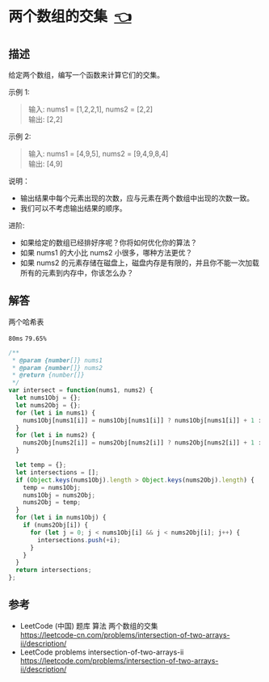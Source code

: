 # <a id="intersectionOfTwoArraysII"></a>两个数组的交集&nbsp;&nbsp;[:point_left:][readme.problemSet.algorithm.intersectionOfTwoArraysII] #

## 描述 ##

给定两个数组，编写一个函数来计算它们的交集。

示例 1:

> 输入: nums1 = [1,2,2,1], nums2 = [2,2]  
> 输出: [2,2]

示例 2:

> 输入: nums1 = [4,9,5], nums2 = [9,4,9,8,4]  
> 输出: [4,9]

说明：

* 输出结果中每个元素出现的次数，应与元素在两个数组中出现的次数一致。
* 我们可以不考虑输出结果的顺序。

进阶:

* 如果给定的数组已经排好序呢？你将如何优化你的算法？
* 如果 nums1 的大小比 nums2 小很多，哪种方法更优？
* 如果 nums2 的元素存储在磁盘上，磁盘内存是有限的，并且你不能一次加载所有的元素到内存中，你该怎么办？

## 解答 ##

两个哈希表

`80ms` `79.65%`

```javascript
/**
 * @param {number[]} nums1
 * @param {number[]} nums2
 * @return {number[]}
 */
var intersect = function(nums1, nums2) {
  let nums1Obj = {};
  let nums2Obj = {};
  for (let i in nums1) {
    nums1Obj[nums1[i]] = nums1Obj[nums1[i]] ? nums1Obj[nums1[i]] + 1 : 1;
  }
  for (let i in nums2) {
    nums2Obj[nums2[i]] = nums2Obj[nums2[i]] ? nums2Obj[nums2[i]] + 1 : 1;
  }

  let temp = {};
  let intersections = [];
  if (Object.keys(nums1Obj).length > Object.keys(nums2Obj).length) {
    temp = nums1Obj;
    nums1Obj = nums2Obj;
    nums2Obj = temp;
  }
  for (let i in nums1Obj) {
    if (nums2Obj[i]) {
      for (let j = 0; j < nums1Obj[i] && j < nums2Obj[i]; j++) {
        intersections.push(+i);
      }
    }
  }
  return intersections;
};
```

## 参考 ##

* LeetCode (中国) 题库 算法 两个数组的交集  
  <https://leetcode-cn.com/problems/intersection-of-two-arrays-ii/description/>
* LeetCode problems intersection-of-two-arrays-ii  
  <https://leetcode.com/problems/intersection-of-two-arrays-ii/description/>

<!-- 链接 开始 -->
[readme.problemSet.algorithm.intersectionOfTwoArraysII]: ../../README.md#problemSet.algorithm.intersectionOfTwoArraysII "README"
<!-- 链接 结束 -->